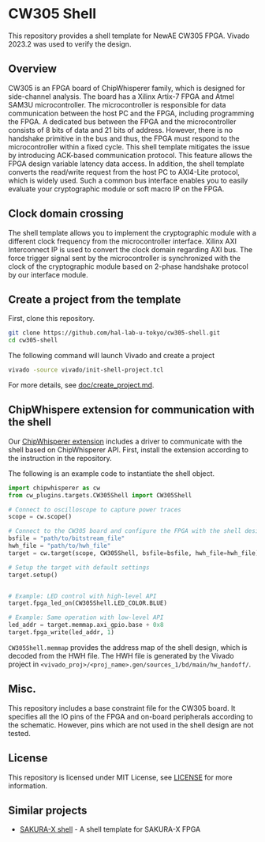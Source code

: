 # CW305 Shell

This repository provides a shell template for NewAE CW305 FPGA.
Vivado 2023.2 was used to verify the design.

## Overview

CW305 is an FPGA board of ChipWhisperer family, which is designed for side-channel analysis.
The board has a Xilinx Artix-7 FPGA and Atmel SAM3U microcontroller.
The microcontroller is responsible for data communication between the host PC and the FPGA, including programming the FPGA.
A dedicated bus between the FPGA and the microcontroller consists of 8 bits of data and 21 bits of address.
However, there is no handshake primitive in the bus and thus, the FPGA must respond to the microcontroller within a fixed cycle.
This shell template mitigates the issue by introducing ACK-based communication protocol.
This feature allows the FPGA design variable latency data access.
In addition, the shell template converts the read/write request from the host PC to AXI4-Lite protocol, which is widely used.
Such a common bus interface enables you to easily evaluate your cryptographic module or soft macro IP on the FPGA.

## Clock domain crossing
The shell template allows you to implement the cryptographic module with a different clock frequency from the microcontroller interface.
Xilinx AXI Interconnect IP is used to convert the clock domain regarding AXI bus.
The force trigger signal sent by the microcontroller is synchronized with the clock of the cryptographic module based on 2-phase handshake protocol by our interface module.

## Create a project from the template

First, clone this repository.
```bash
git clone https://github.com/hal-lab-u-tokyo/cw305-shell.git
cd cw305-shell
```

The following command will launch Vivado and create a project
```bash
vivado -source vivado/init-shell-project.tcl
```
For more details, see [doc/create_project.md](doc/create_project.md).

## ChipWhispere extension for communication with the shell
Our [ChipWhisperer extension](https://github.com/hal-lab-u-tokyo/chipwhisperer-enhanced-plugins) includes a driver to communicate with the shell based on ChipWhisperer API.
First, install the extension according to the instruction in the repository.

The following is an example code to instantiate the shell object.
```python
import chipwhisperer as cw
from cw_plugins.targets.CW305Shell import CW305Shell

# Connect to oscilloscope to capture power traces
scope = cw.scope()

# Connect to the CW305 board and configure the FPGA with the shell design
bsfile = "path/to/bitstream_file"
hwh_file = "path/to/hwh_file"
target = cw.target(scope, CW305Shell, bsfile=bsfile, hwh_file=hwh_file)

# Setup the target with default settings
target.setup()


# Example: LED control with high-level API
target.fpga_led_on(CW305Shell.LED_COLOR.BLUE)

# Example: Same operation with low-level API
led_addr = target.memmap.axi_gpio.base + 0x8
target.fpga_write(led_addr, 1)

```

`CW305Shell.memmap` provides the address map of the shell design, which is decoded from the HWH file.
The HWH file is generated by the Vivado project in `<vivado_proj>/<proj_name>.gen/sources_1/bd/main/hw_handoff/`.

## Misc.
This repository includes a base constraint file for the CW305 board.
It specifies all the IO pins of the FPGA and on-board peripherals according to the schematic.
However, pins which are not used in the shell design are not tested.

## License

This repository is licensed under MIT License, see [LICENSE](LICENSE) for more information.

## Similar projects
* [SAKURA-X shell](https://github.com/hal-lab-u-tokyo/sakura-x-shell/) - A shell template for SAKURA-X FPGA
